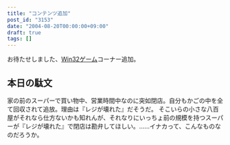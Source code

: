 ```yaml
---
title: "コンテンツ追加"
post_id: "3153"
date: "2004-08-20T00:00:00+09:00"
draft: true
tags: []
---
```



お待たせしました、[Win32ゲーム](/category/products/apps)コーナー追加。
## 本日の駄文
家の前のスーパーで買い物中、営業時間中なのに突如閉店。自分もかごの中を全て回収されて追放。理由は『レジが壊れた』だそうだ。  そこいらの小さな八百屋がそれなら仕方ないかも知れんが、それなりにいっちょ前の規模を持つスーパーが『レジが壊れた』で閉店は勘弁してほしい。……イナカって、こんなものなのだろうか。

